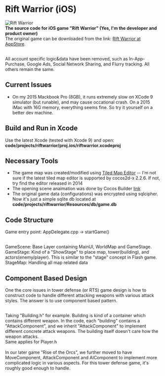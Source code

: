 # Rift Warrior (iOS)
![Rift Warrior](https://github.com/likexx/riftwarrior/blob/master/code/projects/riftwarrior/proj.ios/152.png?raw=true "Icon")<br/>
**The source code for iOS game "Rift Warrior" (Yes, I'm the developer and product owner)** <br/>
The original game can be downloaded from the link: [Rift Warrior at AppStore](https://itunes.apple.com/app/id634847542). <br/><br/>

All account specific logic&data have been removed, such as In-App-Purchase, Google Ads, Social Network Sharing, and Flurry tracking. All others remain the same.

## Current Issues
* On my 2015 Mackbook Pro (8GB), it runs extremely slow on XCode 9 simulator (but runable), and may cause occational crash. On a 2015 iMac with 16G memory, everything seems fine. So try it yourself on a better dev machine.

## Build and Run in Xcode
Use the latest Xcode (tested with Xcode 9) and open:  **code/projects/riftwarrior/proj.ios/riftwarrior.xcodeproj**

## Necessary Tools
* The game map was created/modified using [Tiled Map Editor](http://www.mapeditor.org/) -- I'm not sure if the latest tiled map editor is supported by cocos2d-x 2.2.6. If not, try find the editor released in 2014
* The opening scene anaimation was done by Cocos Builder [link](https://github.com/cocos2d/CocosBuilder)
* The original game data (configurations) was encrypted using sqlcipher. Now it's just a simple sqlite db located at **code/projects/riftwarrior/Resources/db/game.db**

## Code Structure

Game entry point: AppDelegate.cpp -> startGame() <br/><br/>

GameScene: Base Layer containing MainUI, WorldMap and GameStage.<br/>
GameStage: Kind of a "ShowStage" to place map, tower(building), and actors(enemy/player). This is similar to the "stage" concept in Flash game. <br/>
StageMap: Handling all map related data

## Component Based Design
One the core issues in tower defense (or RTS) game design is how to construct code to handle different attacking weapons with various attack styles. The answer is to use component based pattern.<br/><br/>

Taking "Building.h" for example. Building is kind of a container which contains different weapon. In the code, each "building" contains a "AttackComponent", and we inherit "AttackComponent" to implement different concrete attack weapons. The building itself doesn't care how the weapon attacks.<br/>
Same applies for Player.h
<br/><br/>
In our later game "Rise of the Orcs", we further moved to have MoveComponent, AttackComponent and AIComponent to implement more complicated logic in various aspects. For this tower defense game, it's roughly good enough to handle.

